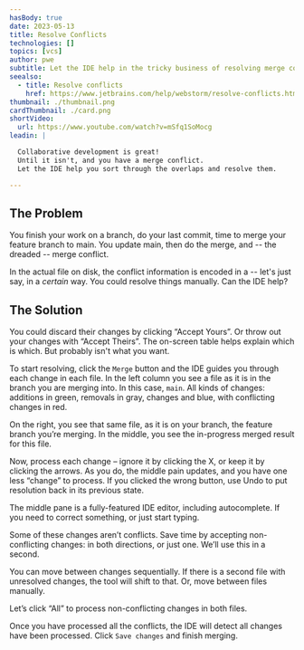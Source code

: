 ```yaml
---
hasBody: true
date: 2023-05-13
title: Resolve Conflicts
technologies: []
topics: [vcs]
author: pwe
subtitle: Let the IDE help in the tricky business of resolving merge conflicts.
seealso:
  - title: Resolve conflicts
    href: https://www.jetbrains.com/help/webstorm/resolve-conflicts.html
thumbnail: ./thumbnail.png
cardThumbnail: ./card.png
shortVideo:
  url: https://www.youtube.com/watch?v=mSfq1SoMocg
leadin: |

  Collaborative development is great! 
  Until it isn't, and you have a merge conflict.
  Let the IDE help you sort through the overlaps and resolve them.

---
```


## The Problem

You finish your work on a branch, do your last commit, time to merge your feature branch to main.
You update main, then do the merge, and -- the dreaded -- merge conflict.

In the actual file on disk, the conflict information is encoded in a -- let's just say, in a *certain* way.
You could resolve things manually. 
Can the IDE help?

## The Solution

You could discard their changes by clicking “Accept Yours”. 
Or throw out your changes with “Accept Theirs”. 
The on-screen table helps explain which is which. 
But probably isn't what you want.

To start resolving, click the `Merge` button and the IDE guides you through each change in each file.
In the left column you see a file as it is in the branch you are merging into. 
In this case, `main`. 
All kinds of changes: additions in green, removals in gray, changes and blue, with conflicting changes in red.

On the right, you see that same file, as it is on your branch, the feature branch you’re merging.
In the middle, you see the in-progress merged result for this file.

Now, process each change – ignore it by clicking the X, or keep it by clicking the arrows. 
As you do, the middle pain updates, and you have one less “change” to process.
If you clicked the wrong button, use Undo to put resolution back in its previous state.

The middle pane is a fully-featured IDE editor, including autocomplete. 
If you need to correct something, or just start typing.

Some of these changes aren’t conflicts. 
Save time by accepting non-conflicting changes: in both directions, or just one. 
We’ll use this in a second.

You can move between changes sequentially. 
If there is a second file with unresolved changes, the tool will shift to that. 
Or, move between files manually.

Let’s click “All” to process non-conflicting changes in both files.

Once you have processed all the conflicts, the IDE will detect all changes have been processed. 
Click `Save changes` and finish merging. 

